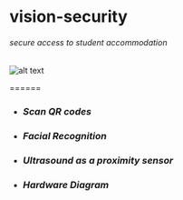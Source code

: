 # vision-security
###### secure access to student accommodation
![alt text](https://ibb.co/zZ3dW1c)

======

- ### *Scan QR codes*

- ### *Facial Recognition*

- ### *Ultrasound as a proximity sensor*

- ### *Hardware Diagram*
